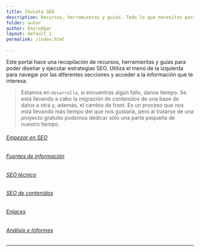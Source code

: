 ```yaml
---
title: Chuleta SEO
description: Recursos, herramientas y guías. Todo lo que necesitas para tus estrategias SEO.
folder: autor
author: Emirodgar
layout: default_1
permalink: /index.html
  
---
```


Este portal hace una recopilación de recursos, herramientas y guías para poder diseñar y ejecutar estrategias SEO. Utiliza el menú de la izquierda para navegar por las diferentes secciones y acceder a la información que te interesa.

> Estamos en `desarrollo`, si encuentras algún fallo, danos tiempo.
Se está llevando a cabo la migración de contenidos de una base de datos a otra y, además, el cambio de front. Es un proceso que nos está llevando más tiempo del que nos gustaría, pero al tratarse de una proyecto gratuito podemos dedicar sólo una parte pequeña de nuestro tiempo.


<div class="row">
	<div class="col-4 my-3 text-center">
		<a class="a-home" href="https://chuletaseo.com/fuentes-informacion">
		<h6 class="pt-2 a-home">Empezar en SEO</h6>
		</a>
	</div>
	<div class="col-4 my-3 text-center">
		<a class="a-home" href="https://chuletaseo.com/fuentes-informacion">
		<h6 class="pt-2 a-home">Fuentes de información</h6>
		</a>
	</div>
	<div class="col-4 my-3 text-center">
		<a class="a-home"  href="https://chuletaseo.com/indexacion">
		<h6 class="pt-2  a-home">SEO técnico</h6>
		</a>
	</div>
	<div class="col-4 my-3 text-center">
		<a class="a-home" href="https://chuletaseo.com/contenidos">
		<h6 class="pt-2  a-home">SEO de contenidos</h6>
		</a>
	</div>
	<div class="col-4 my-3 text-center">
		<a class="a-home" href="https://chuletaseo.com/enlazado">
		<h6 class="pt-2  a-home">Enlaces</h6>
		</a>
	</div>
	<div class="col-4 my-3 text-center">
		<a class="a-home" href="https://chuletaseo.com/informes-seo">
		<h6 class="pt-2  a-home">Análisis e Informes</h6>
		</a>
	</div>
		  
</div>

<hr class="divider">

<!--

### Últimas actualizaciones

<ul>
{% assign pages = site.pages | sort: 'date_modified' %}
{% for page in pages %}
{% if page.date_modified != null  %}
	  <li> <code>{{page.date_modified}}</code> - <a href="{{ page.url }}">{{ page.title }}</a></li>
{% endif %}
{% endfor %}
</ul>

-->

<!--
## Últimas páginas creadas

<ul>
{% assign pages = site.pages | sort: 'date' %}
{% for page in pages limit:10 %}
{% if page.date != null  %}
	  <li> <code>{{page.date}}</code> - <a href="{{ page.url }}">{{ page.title }}</a></li>
{% endif %}
{% endfor %}
</ul>


## Últimas modificaciones

<ul>
{% assign pages = site.pages | sort: 'date_modified' %}
{% for page in pages limit:10 %}
{% if page.date_modified != null  %}
	  <li> <code>{{page.date_modified}}</code> - <a href="{{ page.url }}">{{ page.title }}</a></li>
{% endif %}
{% endfor %}
</ul>

<ul>
{% assign pages = site.pages | sort: 'date_modified' %}
{% for page in pages %}
{% if page.date_modified != null  %}
	  <li> <code>{{page.date_modified}}</code> - <a href="{{ page.url }}">{{ page.title }}</a></li>
{% endif %}
{% endfor %}
</ul>

-->
